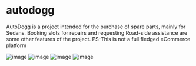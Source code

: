 # autodogg
AutoDogg is a project intended for the purchase of spare parts, mainly for Sedans. Booking slots for repairs and requesting Road-side assistance are some other features of the project. PS-This is not a full fledged eCommerce platform

![image](https://user-images.githubusercontent.com/47312972/155886948-d5f06ea7-58a6-4bb2-ae8b-70e7bd7bfc3b.png)
![image](https://user-images.githubusercontent.com/47312972/155886974-f4989eaf-fa01-4c6e-b626-cc19b45bf8d1.png)
![image](https://user-images.githubusercontent.com/47312972/155886984-c8b8c764-6096-4f4d-953c-8392b94c9f79.png)
![image](https://user-images.githubusercontent.com/47312972/155886993-d63c1747-4c43-4cee-97dc-d6ddc3a20b9c.png)
